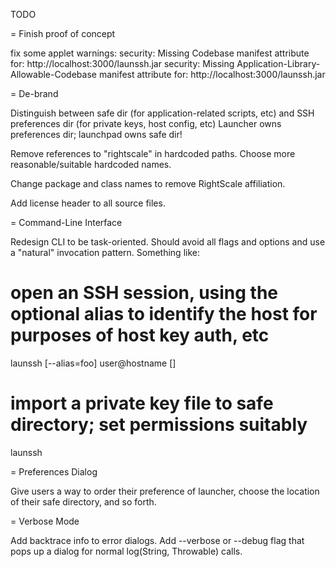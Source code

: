 TODO

= Finish proof of concept

fix some applet warnings:
security: Missing Codebase manifest attribute for: http://localhost:3000/launssh.jar
security: Missing Application-Library-Allowable-Codebase manifest attribute for: http://localhost:3000/launssh.jar

= De-brand

Distinguish between safe dir (for application-related scripts, etc) and SSH preferences dir (for private keys, host config, etc)
Launcher owns preferences dir; launchpad owns safe dir!

Remove references to "rightscale" in hardcoded paths. Choose more reasonable/suitable hardcoded names.

Change package and class names to remove RightScale affiliation.

Add license header to all source files.

= Command-Line Interface

Redesign CLI to be task-oriented. Should avoid all flags and options and use a "natural" invocation pattern. Something like:

# open an SSH session, using the optional alias to identify the host for purposes of host key auth, etc
launssh [--alias=foo] user@hostname [<base64 public key>]

# import a private key file to safe directory; set permissions suitably
launssh <base64 ppk file or OpenSSH private key block>

= Preferences Dialog

Give users a way to order their preference of launcher, choose the location of their safe directory, and so forth.

= Verbose Mode

Add backtrace info to error dialogs. Add --verbose or --debug flag that pops up a dialog for normal log(String, Throwable) calls.

